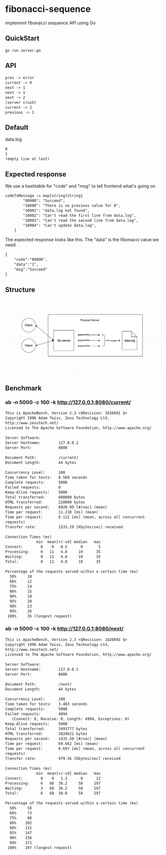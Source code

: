 # fibonacci-sequence
implement fibonacci sequence API using Go

## QuickStart

	go run server.go
	
## API

    prev -> error
    current -> 0
    next -> 1
    next -> 1
    next -> 2
    (server crush)
    current -> 2
    previous -> 1

## Default
data.log

    0
    1
    (empty line at last)

## Expected response

We use a hashtable for "code" and "msg" to tell frontend what's going on

    codeToMessage := map[string]string{
            "00000": "Succeed",
            "10000": "There is no previous value for 0",
            "10001": "data.log not found",
            "10002": "Can't read the first line from data.log",
            "10003": "Can't read the second line from data.log",
            "10004": "Can't update data.log",
        }

The expected response looks like this. The "data" is the fibonacci value we need

    {
        "code":"00000",
        "data":"1",
        "msg":"Succeed"
    }

## Structure

![structure](https://raw.githubusercontent.com/Windsooon/fibonacci-sequence/master/structure.png)

## Benchmark

### ab -n 5000 -c 100 -k http://127.0.0.1:8080/current/

    This is ApacheBench, Version 2.3 <$Revision: 1826891 $>
    Copyright 1996 Adam Twiss, Zeus Technology Ltd, http://www.zeustech.net/
    Licensed to The Apache Software Foundation, http://www.apache.org/

    Server Software:        
    Server Hostname:        127.0.0.1
    Server Port:            8080

    Document Path:          /current/
    Document Length:        44 bytes

    Concurrency Level:      100
    Time taken for tests:   0.560 seconds
    Complete requests:      5000
    Failed requests:        0
    Keep-Alive requests:    5000
    Total transferred:      880000 bytes
    HTML transferred:       220000 bytes
    Requests per second:    8920.99 [#/sec] (mean)
    Time per request:       11.210 [ms] (mean)
    Time per request:       0.112 [ms] (mean, across all concurrent requests)
    Transfer rate:          1533.29 [Kbytes/sec] received

    Connection Times (ms)
                  min  mean[+/-sd] median   max
    Connect:        0    0   0.5      0       5
    Processing:     0   11   4.8     10      35
    Waiting:        0   11   4.8     10      35
    Total:          0   11   4.8     10      35

    Percentage of the requests served within a certain time (ms)
      50%     10
      66%     12
      75%     14
      80%     15
      90%     18
      95%     20
      98%     23
      99%     26
     100%     35 (longest request)

### ab -n 5000 -c 100 -k http://127.0.0.1:8080/next/

    This is ApacheBench, Version 2.3 <$Revision: 1826891 $>
    Copyright 1996 Adam Twiss, Zeus Technology Ltd, http://www.zeustech.net/
    Licensed to The Apache Software Foundation, http://www.apache.org/

    Server Software:        
    Server Hostname:        127.0.0.1
    Server Port:            8080

    Document Path:          /next/
    Document Length:        44 bytes

    Concurrency Level:      100
    Time taken for tests:   3.483 seconds
    Complete requests:      5000
    Failed requests:        4994
       (Connect: 0, Receive: 0, Length: 4994, Exceptions: 0)
    Keep-Alive requests:    5000
    Total transferred:      3493777 bytes
    HTML transferred:       2828622 bytes
    Requests per second:    1435.50 [#/sec] (mean)
    Time per request:       69.662 [ms] (mean)
    Time per request:       0.697 [ms] (mean, across all concurrent requests)
    Transfer rate:          979.56 [Kbytes/sec] received

    Connection Times (ms)
                  min  mean[+/-sd] median   max
    Connect:        0    0   1.3      0      12
    Processing:     6   68  38.2     58     197
    Waiting:        3   68  38.2     58     197
    Total:          6   68  38.0     58     197

    Percentage of the requests served within a certain time (ms)
      50%     58
      66%     73
      75%     88
      80%    102
      90%    131
      95%    147
      98%    156
      99%    171
     100%    197 (longest request)
